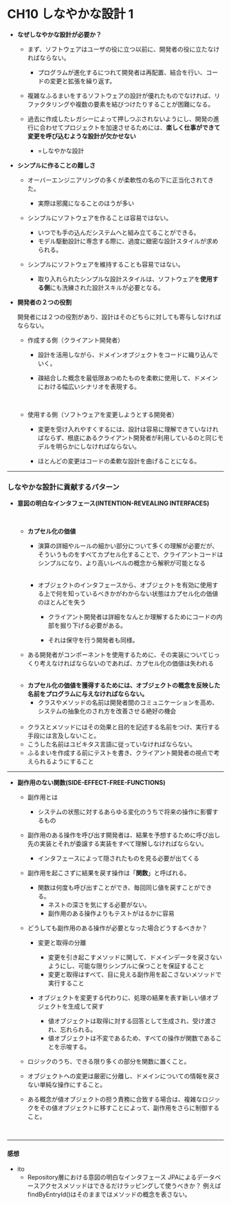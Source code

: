 # CH10 しなやかな設計 1




* <b>なぜしなやかな設計が必要か？</b>

    * まず、ソフトウェアはユーザの役に立つ以前に、開発者の役に立たなければならない。
    
        - プログラムが進化するにつれて開発者は再配置、結合を行い、コードの変更と拡張を繰り返す。

    * 複雑なふるまいをするソフトウェアの設計が優れたものでなければ、リファクタリングや複数の要素を結びつけたりすることが困難になる。

    * 過去に作成したレガシーによって押しつぶされないようにし、開発の進行に合わせてプロジェクトを加速させるためには、<b>楽しく仕事ができて変更を呼び込むような設計が欠かせない</b>
        
        - =しなやかな設計

* <b>シンプルに作ることの難しさ</b>

    * オーバーエンジニアリングの多くが柔軟性の名の下に正当化されてきた。

        - 実際は邪魔になることのほうが多い
    
    * シンプルにソフトウェアを作ることは容易ではない。

        - いつでも手の込んだシステムへと組み立てることができる。
        - モデル駆動設計に専念する際に、過度に緻密な設計スタイルが求められる。

    * シンプルにソフトウェアを維持することも容易ではない。

        - 取り入れられたシンプルな設計スタイルは、ソフトウェアを<b>使用する側</b>にも洗練された設計スキルが必要となる。



* <b>開発者の２つの役割</b>
    
    開発者には２つの役割があり、設計はそのどちらに対しても寄与しなければならない。
    <br>

    - 作成する側（クライアント開発者）
    
        - 設計を活用しながら、ドメインオブジェクトをコードに織り込んでいく。
    
        - 疎結合した概念を最低限あつめたものを柔軟に使用して、ドメインにおける幅広いシナリオを表現する。

    <br>

    - 使用する側（ソフトウェアを変更しようとする開発者）

        - 変更を受け入れやすくするには、設計は容易に理解できていなければならず、根底にあるクライアント開発者が利用しているのと同じモデルを明らかにしなければならない。

        - ほとんどの変更はコードの柔軟な設計を曲げることになる。

---

### しなやかな設計に貢献するパターン

* <b>意図の明白なインタフェース(INTENTION-REVEALING INTERFACES)</b>
    
    <br>

    * <b>カプセル化の価値</b>
        * 演算の詳細やルールの細かい部分について多くの理解が必要だが、そういうものをすべてカプセル化することで、クライアントコードはシンプルになり、より高いレベルの概念から解釈が可能となる
        
        <br>

        * オブジェクトのインタフェースから、オブジェクトを有効に使用する上で何を知っているべきかがわからない状態はカプセル化の価値のほとんどを失う
        
           - クライアント開発者は詳細をなんとか理解するためにコードの内部を掘り下げる必要がある。

           - それは保守を行う開発者も同様。
        
    * ある開発者がコンポーネントを使用するために、その実装についてじっくり考えなければならないのであれば、カプセル化の価値は失われる

    <br>

    * <b>カプセル化の価値を獲得するためには、オブジェクトの概念を反映した名前をプログラムに与えなければならない。</b>
        - クラスやメソッドの名前は開発者間のコミュニケーションを高め、システムの抽象化のされ方を改善させる絶好の機会
    
    <br>
    
    * クラスとメソッドにはその効果と目的を記述する名前をつけ、実行する手段には言及しないこと。
    * こうした名前はユビキタス言語に従っていなければならない。
    * ふるまいを作成する前にテストを書き、クライアント開発者の視点で考えられるようにすること
---

* <b>副作用のない関数(SIDE-EFFECT-FREE-FUNCTIONS)</b>
    
    - 副作用とは
        - システムの状態に対するあらゆる変化のうちで将来の操作に影響するもの

    - 副作用のある操作を呼び出す開発者は、結果を予想するために呼び出し先の実装とそれが委譲する実装をすべて理解しなければならない。
        - インタフェースによって隠されたものを見る必要が出てくる

    - 副作用を起こさずに結果を戻す操作は「<b>関数</b>」と呼ばれる。
        - 関数は何度も呼び出すことができ、毎回同じ値を戻すことができる。
            - ネストの深さを気にする必要がない。
            - 副作用のある操作よりもテストがはるかに容易

    - どうしても副作用のある操作が必要となった場合どうするべきか？

        - 変更と取得の分離
            - 変更を引き起こすメソッドに関して、ドメインデータを戻さないようにし、可能な限りシンプルに保つことを保証すること
            - 変更と取得はすべて、目に見える副作用を起こさないメソッドで実行すること

        - オブジェクトを変更する代わりに、処理の結果を表す新しい値オブジェクトを生成して戻す
            - 値オブジェクトは取得に対する回答として生成され、受け渡され、忘れられる。
            - 値オブジェクトは不変であるため、すべての操作が関数であることを示唆する。
        
    - ロジックのうち、できる限り多くの部分を関数に置くこと。
    - オブジェクトへの変更は厳密に分離し、ドメインについての情報を戻さない単純な操作にすること。
    - ある概念が値オブジェクトの担う責務に合致する場合は、複雑なロジックをその値オブジェクトに移すことによって、副作用をさらに制御すること。

    <br>


---

#### 感想

- ito
    - Repository層における意図の明白なインタフェース
        JPAによるデータベースアクセスメソッドはできるだけラッピングして使うべきか？
        例えば findByEntryId()はそのままではメソッドの概念を表さない。
